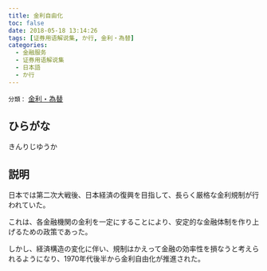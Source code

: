 ```yaml
---
title: 金利自由化
toc: false
date: 2018-05-18 13:14:26
tags: [证券用语解说集, か行, 金利・為替]
categories:
  - 金融服务
  - 证券用语解说集
  - 日本語
  - か行
---
```


`分類：` [金利・為替](/tags/金利・為替/)

## ひらがな

きんりじゆうか

## 説明

日本では第二次大戦後、日本経済の復興を目指して、長らく厳格な金利規制が行われていた。

これは、各金融機関の金利を一定にすることにより、安定的な金融体制を作り上げるための政策であった。

しかし、経済構造の変化に伴い、規制はかえって金融の効率性を損なうと考えられるようになり、1970年代後半から金利自由化が推進された。
